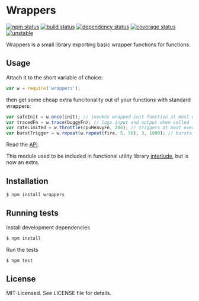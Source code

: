 # Wrappers
[![npm status](http://img.shields.io/npm/v/wrappers.svg)](https://www.npmjs.org/package/wrappers)
[![build status](https://secure.travis-ci.org/clux/wrappers.svg)](http://travis-ci.org/clux/wrappers)
[![dependency status](https://david-dm.org/clux/wrappers.svg)](https://david-dm.org/clux/wrappers)
[![coverage status](http://img.shields.io/coveralls/clux/wrappers.svg)](https://coveralls.io/r/clux/wrappers)
[![unstable](http://img.shields.io/badge/stability-unstable-E5AE13.svg)](http://nodejs.org/api/documentation.html#documentation_stability_index)

Wrappers is a small library exporting basic wrapper functions for functions.

## Usage
Attach it to the short variable of choice:

```javascript
var w = require('wrappers');
```

then get some cheap extra funcitonality out of your functions with standard wrappers:

```javascript
var safeInit = w.once(init); // invokes wrapped init function at most once
var tracedFn = w.trace(buggyFn); // logs input and output when called
var rateLimited = w.throttle(cpuHeavyFn, 200); // triggers at most every 200ms
var burstTrigger = w.repeat(w.repeat(fire, 5, 50), 3, 1000); // bursts of 5 every second 3 times
```

Read the [API](https://github.com/clux/wrappers/blob/master/api.md).

This module used to be included in functional utility library [interlude](https://github.com/clux/interlude), but is now an extra.

## Installation

```bash
$ npm install wrappers
```

## Running tests
Install development dependencies

```bash
$ npm install
```

Run the tests

```bash
$ npm test
```

## License
MIT-Licensed. See LICENSE file for details.
